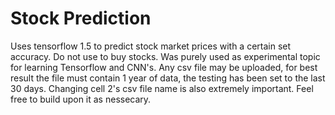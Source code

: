 # Stock Prediction
Uses tensorflow 1.5 to predict stock market prices with a certain set accuracy. Do not use to buy stocks. Was purely used as experimental topic for learning Tensorflow and CNN's.
Any csv file may be uploaded, for best result the file must contain 1 year of data, the testing has been set to the last 30 days. Changing cell 2's csv file name is also extremely important. Feel free to build upon it as nessecary.
